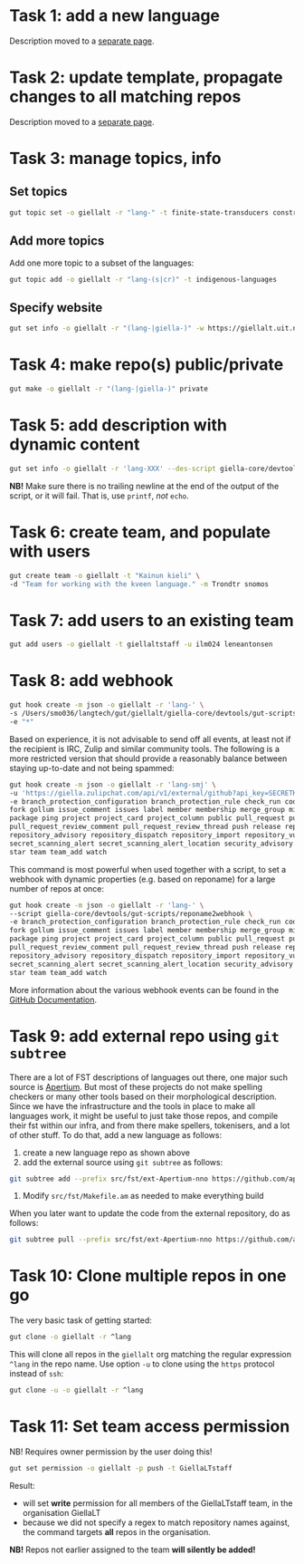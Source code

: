 # Task 1: add a new language

Description moved to a [separate page](HowToAddANewLanguage.md).

# Task 2: update template, propagate changes to all matching repos

Description moved to a [separate page](HowToMergeUpdatesFromCore.md).

# Task 3: manage topics, info

## Set topics

```sh
gut topic set -o giellalt -r "lang-" -t finite-state-transducers constraint-grammar minority-language nlp proofing-tools language-resources
```

## Add more topics

Add one more topic to a subset of the languages:

```sh
gut topic add -o giellalt -r "lang-(s|cr)" -t indigenous-languages
```

## Specify website

```sh
gut set info -o giellalt -r "(lang-|giella-)" -w https://giellalt.uit.no
```

# Task 4: make repo(s) public/private

```sh
gut make -o giellalt -r "(lang-|giella-)" private
```

# Task 5: add description with dynamic content

```sh
gut set info -o giellalt -r 'lang-XXX' --des-script giella-core/devtools/gut-scripts/reponame2description.sh
```

**NB!** Make sure there is no trailing newline at the end of the output of the script, or it will fail. That is, use `printf`,  *not* `echo`.

# Task 6: create team, and populate with users

```sh
gut create team -o giellalt -t "Kainun kieli" \
-d "Team for working with the kveen language." -m Trondtr snomos
```

# Task 7: add users to an existing team

```sh
gut add users -o giellalt -t giellaltstaff -u ilm024 leneantonsen
```

# Task 8: add webhook

```sh
gut hook create -m json -o giellalt -r 'lang-' \
-s /Users/smo036/langtech/gut/giellalt/giella-core/devtools/gut-scripts/reponame2webhook.sh \
-e "*"
```

Based on experience, it is not advisable to send off all events, at least not if the recipient is IRC, Zulip and similar community tools. The following is a more restricted version that should provide a reasonably balance between staying up-to-date and not being spammed:

```sh
gut hook create -m json -o giellalt -r 'lang-smj' \
-u 'https://giella.zulipchat.com/api/v1/external/github?api_key=SECRETKEY&stream=smj' \
-e branch_protection_configuration branch_protection_rule check_run code_scanning_alert \ commit_comment create delete dependabot_alert deploy_key discussion discussion_comment \ 
fork gollum issue_comment issues label member membership merge_group milestone organization \
package ping project project_card project_column public pull_request pull_request_review \
pull_request_review_comment pull_request_review_thread push release repository \
repository_advisory repository_dispatch repository_import repository_vulnerability_alert \
secret_scanning_alert secret_scanning_alert_location security_advisory security_and_analysis \
star team team_add watch
```

This command is most powerful when used together with a script, to set a webhook with dynamic properties (e.g. based on reponame) for a large number of repos at once:

```sh
gut hook create -m json -o giellalt -r 'lang-' \
--script giella-core/devtools/gut-scripts/reponame2webhook \
-e branch_protection_configuration branch_protection_rule check_run code_scanning_alert \ commit_comment create delete dependabot_alert deploy_key discussion discussion_comment \ 
fork gollum issue_comment issues label member membership merge_group milestone organization \
package ping project project_card project_column public pull_request pull_request_review \
pull_request_review_comment pull_request_review_thread push release repository \
repository_advisory repository_dispatch repository_import repository_vulnerability_alert \
secret_scanning_alert secret_scanning_alert_location security_advisory security_and_analysis \
star team team_add watch
```

More information about the various webhook events can be found in the
[GitHub Documentation](https://docs.github.com/en/free-pro-team@latest/developers/webhooks-and-events/webhook-events-and-payloads).

# Task 9: add external repo using `git subtree`

There are a lot of FST descriptions of languages out there, one major such source is [Apertium](https://github.com/apertium). But most of these projects do not make spelling checkers or many other tools based on their morphological description. Since we have the infrastructure and the tools in place to make all languages work, it might be useful to just take those repos, and compile their fst within our infra, and from there make spellers, tokenisers, and a lot of other stuff. To do that, add a new language as follows:

1. create a new language repo as shown above
1. add the external source using `git subtree` as follows:

```sh
git subtree add --prefix src/fst/ext-Apertium-nno https://github.com/apertium/apertium-nno.git master --squash
```
1. Modify `src/fst/Makefile.am` as needed to make everything build

When you later want to update the code from the external repository, do as follows:

```sh
git subtree pull --prefix src/fst/ext-Apertium-nno https://github.com/apertium/apertium-nno.git master --squash
```

# Task 10: Clone multiple repos in one go

The very basic task of getting started:

```sh
gut clone -o giellalt -r ^lang
```

This will clone all repos in the `giellalt` org matching the regular expression `^lang` in the repo name. Use option `-u` to clone using the `https` protocol instead of `ssh`:

```sh
gut clone -u -o giellalt -r ^lang
```

# Task 11: Set team access permission

NB! Requires owner permission by the user doing this!

```sh
gut set permission -o giellalt -p push -t GiellaLTstaff 
```

Result:

- will set __write__ permission for all members of the GiellaLTstaff team, in the organisation GiellaLT
- because we did not specify a regex to match repository names against, the command targets __all__
  repos in the organisation.

__NB!__ Repos not earlier assigned to the team __will silently be added!__
